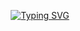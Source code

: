 <!-- FF2B2BFF -->


<p align="center">
    <a href="https://github.com/nyxfr">
        <img src="https://readme-typing-svg.demolab.com?font=JetBrainsMono+Nerd+Font&pause=1000&color=FF2B2B&center=true&repeat=false&random=false&width=435&lines=Utkarsh+Kumar+Singh" alt="Typing SVG" /></a>
